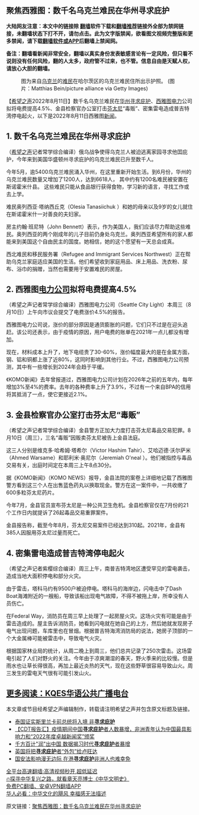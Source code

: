  <!-- 面包屑导航 --> <h2>聚焦西雅图：数千名乌克兰难民在华州寻求庇护</h2> <p class="notice"><b>大陆网友注意：本文中的链接除 <a href="https://github.com/bannedbook/fanqiang" >翻墙</a>软件下载和<a href="https://github.com/killgcd/justmysocks/blob/master/README.md">翻墙推荐</a>链接外全部为禁网链接，未翻墙状态下打不开，请勿点击。此为文字版禁闻，欲看图文视频完整版和更多禁闻，请下载<a href="https://github.com/bannedbook/fanqiang">翻墙软件或APP</a>后翻墙上禁闻网。</p><p>备注：翻墙看新闻非常安全，翻墙以真实身份发表敏感言论有一定风险，但只看不说则没有任何风险，翻的人太多，政府管不过来，也不管。信息自由是天赋人权，请放心大胆的翻墙。</b></p>  <div class="entry"> <figure><figcaption>图为来自<a href="https://www.bannedbook.org/bnews/tag/%e4%b9%8c%e5%85%8b%e5%85%b0/" class="st_tag internal_tag" rel="tag" title="标签 乌克兰 下的日志">乌克兰</a>的<a href="https://www.bannedbook.org/bnews/tag/%e9%9a%be%e6%b0%91/" class="st_tag internal_tag" rel="tag" title="标签 难民 下的日志">难民</a>在哈尔茨区的乌克兰难民住所出示护照。 (图片：Matthias Bein/picture alliance via Getty Images)</figcaption></figure> <p>【<span class='wp_keywordlink_affiliate'><a href="https://www.soundofhope.org" title="希望之声" target="_blank">希望之声</a></span>2022年8月11日】数千名乌克兰难民在<a href="https://www.bannedbook.org/bnews/tag/%E5%8D%8E%E5%B7%9E/" class="st_tag internal_tag" rel="tag" title="标签 华州 下的日志">华州</a><a href="https://www.bannedbook.org/bnews/tag/%E5%AF%BB%E6%B1%82%E5%BA%87%E6%8A%A4/" class="st_tag internal_tag" rel="tag" title="标签 寻求庇护 下的日志">寻求庇护</a>、<a href="https://www.bannedbook.org/bnews/tag/%e8%a5%bf%e9%9b%85%e5%9b%be/" class="st_tag internal_tag" rel="tag" title="标签 西雅图 下的日志">西雅图</a><a href="https://www.bannedbook.org/bnews/tag/%E7%94%B5%E5%8A%9B/" class="st_tag internal_tag" rel="tag" title="标签 电力 下的日志">电力</a>公司拟将电费提高4.5%、金县检察官办公室打击<a href="https://www.bannedbook.org/bnews/tag/%e8%8a%ac%e5%a4%aa%e5%b0%bc/" class="st_tag internal_tag" rel="tag" title="标签 芬太尼 下的日志">芬太尼</a>“毒贩”、密集雷电造成普吉特湾停电起火，以下是2022年8月11日西雅图<span class='wp_keywordlink_affiliate'><a href="https://www.bannedbook.org/" title="新闻">新闻</a></span>。</p> <h2>1. 数千名乌克兰难民在华州寻求庇护</h2> <p>（<a href="https://www.bannedbook.org/bnews/tag/%e5%b8%8c%e6%9c%9b%e4%b9%8b%e5%a3%b0/" class="st_tag internal_tag" rel="tag" title="标签 希望之声 下的日志">希望之声</a>记者常学综合编译）俄乌战争使得乌克兰人被迫逃离家园寻求他囯庇护，今年来到美国华盛顿州寻求庇护的乌克兰难民已升至数千人。</p> <p>今年5月，逾5400乌克兰难民涌入华州，在这里重新开始生活。到6月份，华州的乌克兰难民数量又增加了1200人，达到6618人， 其中约有1200名难民被安置在斯诺霍米什县。 这些难民只能从食品银行获得食物，学习新的语言，寻找工作或去上学。</p> <p>难民奥列西亚·塔纳西丘克（Olesia Tanasiichuk ）和她的母亲以及9岁的女儿就住在斯诺霍米什一对善良的夫妇家。</p> <p>房主约翰·班尼特（John Bennett）表示，作为美国人，我们应该尽力帮助这些难民。奥列西亚的两个刚成年的儿子目前仍身处乌克兰。奥列西亚希望所有的家人都能来到美国这个自由民主的国度。她相信，她的这个愿望有一天总会成真。</p>  <p>西北难民和移民服务署（Refugee and Immigrant Services Northwest）正在帮助乌克兰家庭适应美国的生活。他们希望收到家庭用品、床上用品、洗衣粉、尿布、浴巾的捐赠，当然也需要用于安置难民的房屋。</p> <h2>2. 西雅图<a href="https://www.bannedbook.org/bnews/tag/%E7%94%B5%E5%8A%9B%E5%85%AC%E5%8F%B8/" class="st_tag internal_tag" rel="tag" title="标签 电力公司 下的日志">电力公司</a>拟将电费提高4.5%</h2> <p>（希望之声记者常学综合编译）西雅图电力公司（Seattle City Light）本周三（8月10日）上午向市议会提交了电费涨价4.5%的报告。</p> <p>西雅图电力公司说，涨价的部分原因是通货膨胀的问题，它们只不过是在迎头追赶。该公司还表示，由于疫情的原因，用户电费的账单在2021年一点儿都没有增加。</p> <p>现在，材料成本上升了，地下电缆贵了30-60%，涨价幅度最大的是在金属方面，钢、铝和铜都上涨了近80%，这同时影响到其他行业。不过，西雅图电力公司预测，其中有一些增长到2024年会趋于平缓。</p> <p>《KOMO新闻》去年曾报道过，西雅图电力公司计划在2026年之前的五年内，每年增加3%至4%的费率。去年的各种费率上升了3.9%，不过有一个来自BPA的信用将其抵消了一点，使它更接近2.1%。</p>  <h2>3. 金县检察官办公室打击芬太尼“毒贩”</h2> <p>（希望之声记者常学综合编译）金县警方正加大力度打击芬太尼毒品交易犯罪。8月10日（周三），三名“毒贩”因贩卖芬太尼被告上金县法庭。</p> <p>这三人分别是维克多·哈希姆·塔希尔（Victor Hashim Tahir）、艾哈迈德·沃尔萨米（Ahmed Warsame）和耶利米·奥尼尔（Jeremiah O&#x27;neal ）。他们被指控与毒品交易有关，出庭时间定在本周三上午8点30分。</p> <p>据《KOMO新闻》（KOMO NEWS）报导，金县法院的案卷上详细地记载了西雅图警方看到这三个人在出售蓝色药丸以换取现金。警方在这一案件中，一共收缴了600多粒芬太尼药片。</p> <p>今年7月，金县官员宣布芬太尼是一种公共卫生危机。金县检察官仅在7月份的21个工作日内就提诉了26起毒品交易重罪案件。</p> <p>金县报告称，截至今年8月，芬太尼交易案件已经达到310起。2021年，金县有385人因服用芬太尼过量而死亡。</p>  <h2>4. 密集雷电造成普吉特湾停电起火</h2> <p>（希望之声记者紫樱综合编译）周三上午，南普吉特湾地区遭受罕见的雷电袭击，造成当地大面积停电和部分火灾。</p> <p>由于雷击，塔科马约有9500户被迫停电。塔科马的海岸边，闪电击中了Dash Boat海滩附近的一艘船，导致该船出现电气故障，不得不被拖上岸，所幸没有人员伤亡。</p> <p>在Federal Way，消防员在周三早上处理了一起房屋火灾。这场火灾有可能是由于雷击造成的。屋主告诉消防员，她看到闪电就在她自己的上方，然后她就发现房子电气出现问题，车库里也在冒烟。根据普吉特海湾消防局的说法，她房子顶部的一个大金属棒可能被雷击中，导致电气火灾。</p> <p>根据国家林业局的统计，从周二晚上到周三，他们总共记录了250次雷击。这场雷电引起了人们对野火的关注。今年由于凉爽潮湿的春天，野火季来的比较慢。但是雨水也让草长得很高，再加上最近炎热的天气，现在这些野草很容易导致山火。周三发生的雷电天气很有可能引发山火。</p> <h2><a href="https://kqes.net/">更多阅读：KQES华语公共广播电台</a></h2> <p>本文章或节目经希望之声编辑制作，转载请注明希望之声并包含原文标题及链接。 </p>  <div id="taboola-mid-1"></div>  <ul class='op-related-articles' title='相关阅读'> <li><a href='https://www.bannedbook.org/bnews/worldnews/20220810/1769834.html' target='_blank'>泰国证实斯里兰卡前总统将入境 非<b>寻求庇护</b></a></li> <li><a href='https://www.bannedbook.org/bnews/baitai/20220621/1748104.html' target='_blank'>【CDT报告汇】疫情期间中国<b>寻求庇护</b>者人数暴增，非洲青年认为中国最具影响力和“2022年度卓越新闻奖”颁奖</a></li> <li><a href='https://www.bannedbook.org/bnews/ssgc/20220618/1747024.html' target='_blank'>千方百计"润"出中国 数据揭习时代<b>寻求庇护</b>者暴增</a></li> <li><a href='https://www.bannedbook.org/bnews/worldnews/20220419/1721560.html' target='_blank'>英国将把<b>寻求庇护</b>者“外包”给卢旺达</a></li> <li><a href='https://www.bannedbook.org/bnews/headline/20211031/1646238.html' target='_blank'>国安法影响漫无边际 在港<b>寻求庇护</b>非洲人也难幸免</a></li> </ul> <p class="texttj"> <a href="https://github.com/bannedbook/fanqiang/wiki/V2ray%E6%9C%BA%E5%9C%BA" target="_blank">全平台高速翻墙:高清视频秒开,超低延迟</a><br/> <a href="https://www.bannedbook.org/bnews/comments/20220808/1768773.html" target="_blank">🔥探寻中华复兴之路，就看章天亮博士《中华文明史》</a><br/> <a href="https://github.com/bannedbook/fanqiang/wiki/%E7%A6%81%E9%97%BB%E7%BD%91%E5%AE%89%E5%8D%93%E7%BF%BB%E5%A2%99%E6%96%B0%E9%97%BBAPP" target="_blank">免费PC翻墙、安卓VPN翻墙APP</a><br/> <a href="https://www.bannedbook.org/bnews/comments/20220220/1694796.html" target="_blank">华人必看：中华文化的飓风 幸福感无法描述</a> </p><p>原文链接：<a class="src_link"  href="https://www.soundofhope.org/post/644753" target="_blank">聚焦西雅图：数千名乌克兰难民在华州寻求庇护</a></p><a name='sharetosocial'></a>  <div style="margin-bottom:5px;padding-bottom:5px;clear:both"> <div id="archive-pix-1" class="banner-ads"> <!-- AuctionX Display platform tag START --> <div id="27602x728x90x621x_ADSLOT1" clicktrack="%%CLICK_URL_ESC%%"></div>  <!-- AuctionX Display platform tag END --> </div> <div id="archive-pix-2" class="banner-ads"> <!-- AuctionX Display platform tag START --> <div id="27556x300x250x621x_ADSLOT1" clicktrack="%%CLICK_URL_ESC%%" style="margin:0 auto;text-align:center"></div>  <!-- AuctionX Display platform tag END --> </div> </div>  <div id="archive-pix-1" class="banner-ads"> <!-- AuctionX Display platform tag START --> <div id="27603x728x90x621x_ADSLOT1" clicktrack="%%CLICK_URL_ESC%%"></div>  <!-- AuctionX Display platform tag END --> </div> </div><!--END ENTRY--> 